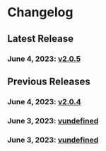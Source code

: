 # Changelog

## Latest Release

### June 4, 2023: [v2.0.5](/.changelog/v2.0.5.mdx)

## Previous Releases

### June 4, 2023: [v2.0.4](/.changelog/v2.0.4.mdx)
### June 3, 2023: [vundefined](/.changelog/vundefined.mdx)
### June 3, 2023: [vundefined](/.changelog/vundefined.mdx)
